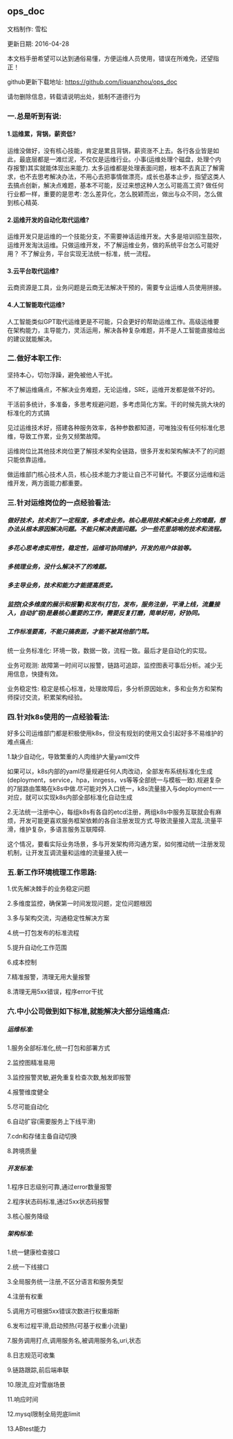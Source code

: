 ## ops_doc

  文档制作: 雪松
  
  更新日期: 2016-04-28
  
  本文档手册希望可以达到通俗易懂，方便运维人员使用，错误在所难免，还望指正！

  github更新下载地址:  https://github.com/liquanzhou/ops_doc
  
  请勿删除信息，转载请说明出处，抵制不道德行为
  
  
  
  
  
  
### 一.总是听到有说: 
  
#### 1.运维累，背锅，薪资低?

运维没做好，没有核心技能，肯定是累且背锅，薪资涨不上去。各行各业皆是如此，最底层都是一滩烂泥，不仅仅是运维行业。小事(运维处理个磁盘，处理个内存报警)其实就能体现出来能力. 太多运维都是处理表面问题，根本不去真正了解需求，也不去思考解决办法，不用心去把事情做漂亮，成长也基本止步，指望这类人去搞点创新，解决点难题，基本不可能，反过来想这种人怎么可能高工资?
做任何行业都一样，重要的是思考: 怎么差异化，怎么脱颖而出，做出与众不同，怎么做到核心精英.

#### 2.运维开发的自动化取代运维?

运维开发只是运维的一个技能分支，不需要神话运维开发。大多是培训招生鼓吹，运维开发淘汰运维。只做运维开发，不了解运维业务，做的系统平台怎么可能好用？
不了解业务，平台实现无法统一标准，统一流程。

#### 3.云平台取代运维?

云商资源是工具，业务问题是云商无法解决干预的，需要专业运维人员使用拼接。

#### 4.人工智能取代运维?

人工智能类似GPT取代运维更是不可能，只会更好的帮助运维工作。高级运维要在架构能力，主导能力，灵活运用，解决各种复杂难题，并不是人工智能直接给出的建议就能解决。
  


### 二.做好本职工作:

坚持本心，切勿浮躁，避免被他人干扰。

不了解运维痛点，不解决业务难题，无论运维，SRE，运维开发都是做不好的。

干活前多统计，多准备，多思考规避问题，多考虑简化方案。干的时候先挑大块的标准化的方式搞

见过运维技术好，搭建各种服务效率，各种参数都知道，可唯独没有任何标准化思维，导致工作累，业务又频繁故障。

运维岗位比其他技术岗位更了解技术架构全链路，很多开发和架构解决不了的问题只能依靠运维。

做运维部门核心技术人员，核心技术能力才能让自己不可替代。不要区分运维和运维开发，两方面能力都重要。


 
 


### 三.针对运维岗位的一点经验看法:
  
##### 做好技术，技术到了一定程度，多考虑业务。核心是用技术解决业务上的难题，想办法从根本原因解决问题。不能只解决表面问题。少一些花里胡哨的技术和流程。
##### 多花心思考虑实用性，稳定性，运维可协同维护，开发的用户体验等。
##### 多梳理业务，没什么解决不了的难题。
##### 多主导业务，技术和能力才能提高质变。
##### 监控(众多维度的展示和报警)和发布(打包，发布，服务注册，平滑上线，流量接入，自动扩容)是最核心重要的工作，需要反复打磨，简单好用，好协同。
##### 工作标准要高，不能只搞表面，才能不被其他部门骂。


统一业务标准化: 环境一致，数据一致，流程一致。最后才是自动化的实现。
  
业务可观测: 故障第一时间可以报警，链路可追踪，监控图表可事后分析。减少无用信息，快捷有效。
  
业务稳定性: 稳定是核心标准，处理故障后，多分析原因始末，多和业务方和架构师探讨交流，积累架构经验。
  
  
  
### 四.针对k8s使用的一点经验看法:


好多公司运维部门都是积极使用k8s，但没有规划的使用又会引起好多不易维护的难点痛点:


1.缺少自动化，导致繁重的人肉维护大量yaml文件


如果可以，k8s内部的yaml尽量规避任何人肉改动，全部发布系统标准化生成(deployment，service，hpa，inrgess，vs等等全部统一与模板一致).规避复杂的7层路由策略在k8s中做.尽可能对外入口统一，k8s流量接入与deployment一一对应，就可以实现k8s内部全部标准化自动生成


2.无法统一注册中心，每组k8s有各自的etcd注册，两组k8s中服务互联就会有麻烦，开发可能更喜欢服务框架依赖的各自注册发现方式.导致流量接入混乱.流量平滑，维护复杂，多语言服务互联障碍.


这个情况，要看实际业务场景，多与开发架构师沟通方案，如何推动统一注册发现机制，让开发互调流量和运维的流量接入统一




### 五.新工作环境梳理工作思路:


1.优先解决棘手的业务稳定问题


2.多维度监控，确保第一时间发现问题，定位问题根因


3.多与架构交流，沟通稳定性解决方案


4.统一打包发布的标准流程


5.提升自动化工作范围


6.成本控制


7.精准报警，清理无用大量报警


8.清理无用5xx错误，程序error干扰



### 六.中小公司做到如下标准,就能解决大部分运维痛点:

##### 运维标准:

1.服务全部标准化,统一打包和部署方式

2.监控图精准易用

3.监控报警灵敏,避免重复检查次数,触发即报警

4.报警维度健全

5.尽可能自动化

6.自动扩容(需要服务上下线平滑)

7.cdn和存储主备自动切换

8.跨境质量


##### 开发标准:

1.程序日志级别可靠,通过error数量报警

2.程序状态码标准,通过5xx状态码报警

3.核心服务降级


##### 架构标准:

1.统一健康检查接口

2.统一下线接口

3.全局服务统一注册,不区分语言和服务类型

4.注册有权重

5.调用方可根据5xx错误次数进行权重熔断

6.发布过程平滑,启动预热(可基于权重小流量)

7.服务调用打点,调用服务名,被调用服务名,uri,状态

8.日志规范可收集

9.链路跟踪,前后端串联

10.限流,应对雪崩场景

11.响应时间

12.mysql限制全局兜底limit

13.ABtest能力

